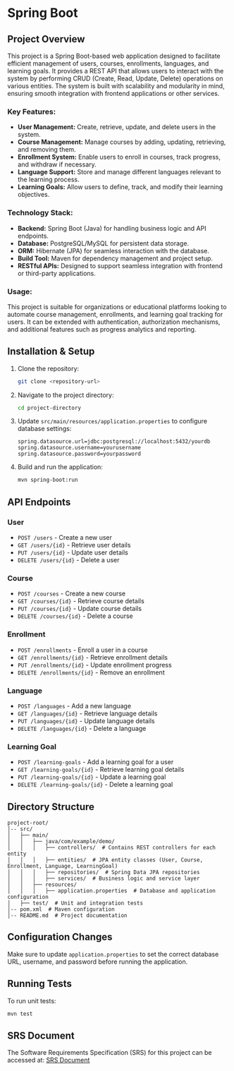 # Spring Boot

## Project Overview

This project is a Spring Boot-based web application designed to facilitate efficient management of users, courses, enrollments, languages, and learning goals. It provides a REST API that allows users to interact with the system by performing CRUD (Create, Read, Update, Delete) operations on various entities. The system is built with scalability and modularity in mind, ensuring smooth integration with frontend applications or other services.

### Key Features:
- **User Management:** Create, retrieve, update, and delete users in the system.
- **Course Management:** Manage courses by adding, updating, retrieving, and removing them.
- **Enrollment System:** Enable users to enroll in courses, track progress, and withdraw if necessary.
- **Language Support:** Store and manage different languages relevant to the learning process.
- **Learning Goals:** Allow users to define, track, and modify their learning objectives.

### Technology Stack:
- **Backend:** Spring Boot (Java) for handling business logic and API endpoints.
- **Database:** PostgreSQL/MySQL for persistent data storage.
- **ORM:** Hibernate (JPA) for seamless interaction with the database.
- **Build Tool:** Maven for dependency management and project setup.
- **RESTful APIs:** Designed to support seamless integration with frontend or third-party applications.

### Usage:
This project is suitable for organizations or educational platforms looking to automate course management, enrollments, and learning goal tracking for users. It can be extended with authentication, authorization mechanisms, and additional features such as progress analytics and reporting.

## Installation & Setup

1. Clone the repository:
   ```sh
   git clone <repository-url>
   ```

2. Navigate to the project directory:
   ```sh
   cd project-directory
   ```

3. Update `src/main/resources/application.properties` to configure database settings:
   ```properties
   spring.datasource.url=jdbc:postgresql://localhost:5432/yourdb
   spring.datasource.username=yourusername
   spring.datasource.password=yourpassword
   ```

4. Build and run the application:
   ```sh
   mvn spring-boot:run
   ```

## API Endpoints

### User
- `POST /users` - Create a new user
- `GET /users/{id}` - Retrieve user details
- `PUT /users/{id}` - Update user details
- `DELETE /users/{id}` - Delete a user

### Course
- `POST /courses` - Create a new course
- `GET /courses/{id}` - Retrieve course details
- `PUT /courses/{id}` - Update course details
- `DELETE /courses/{id}` - Delete a course

### Enrollment
- `POST /enrollments` - Enroll a user in a course
- `GET /enrollments/{id}` - Retrieve enrollment details
- `PUT /enrollments/{id}` - Update enrollment progress
- `DELETE /enrollments/{id}` - Remove an enrollment

### Language
- `POST /languages` - Add a new language
- `GET /languages/{id}` - Retrieve language details
- `PUT /languages/{id}` - Update language details
- `DELETE /languages/{id}` - Delete a language

### Learning Goal
- `POST /learning-goals` - Add a learning goal for a user
- `GET /learning-goals/{id}` - Retrieve learning goal details
- `PUT /learning-goals/{id}` - Update a learning goal
- `DELETE /learning-goals/{id}` - Delete a learning goal

## Directory Structure

```
project-root/
│-- src/
│   ├── main/
│   │   ├── java/com/example/demo/
│   │   │   ├── controllers/  # Contains REST controllers for each entity
│   │   │   ├── entities/  # JPA entity classes (User, Course, Enrollment, Language, LearningGoal)
│   │   │   ├── repositories/  # Spring Data JPA repositories
│   │   │   ├── services/  # Business logic and service layer
│   │   ├── resources/
│   │   │   ├── application.properties  # Database and application configuration
│   ├── test/  # Unit and integration tests
│-- pom.xml  # Maven configuration
│-- README.md  # Project documentation
```

## Configuration Changes
Make sure to update `application.properties` to set the correct database URL, username, and password before running the application.

## Running Tests
To run unit tests:
```sh
mvn test
```

## SRS Document
The Software Requirements Specification (SRS) for this project can be accessed at:
[SRS Document](https://drive.google.com/file/d/1cxoI-DthdLWqsOeQlEFWt8YV-Iy4e6bB/view?usp=drive_link)
